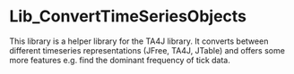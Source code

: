 # Lib_ConvertTimeSeriesObjects
This library is a helper library for the TA4J library. It converts between different timeseries representations (JFree, TA4J, JTable) and offers some more features e.g. find the dominant frequency of tick data.
